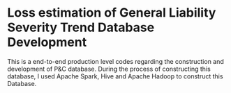 # Loss estimation of General Liability Severity Trend Database Development
This is a end-to-end production level codes regarding the construction and development of P&C database. 
During the process of constructing this database, I used Apache Spark, Hive and Apache Hadoop to construct this Database. 
